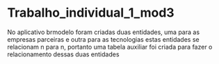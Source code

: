 # Trabalho_individual_1_mod3

No aplicativo brmodelo foram criadas duas entidades, uma para as empresas parceiras e outra para as tecnologias
estas entidades se relacionam n para n, portanto uma tabela auxiliar foi criada para fazer o relacionamento dessas duas entidades
